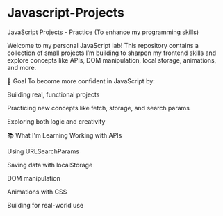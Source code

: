 # Javascript-Projects
JavaScript Projects - Practice (To enhance my programming skills)

Welcome to my personal JavaScript lab!
This repository contains a collection of small projects I’m building to sharpen my frontend skills and explore concepts like APIs, DOM manipulation, local storage, animations, and more.

🎯 Goal
To become more confident in JavaScript by:

Building real, functional projects

Practicing new concepts like fetch, storage, and search params

Exploring both logic and creativity


📚 What I'm Learning
Working with APIs

Using URLSearchParams

Saving data with localStorage

DOM manipulation

Animations with CSS

Building for real-world use
